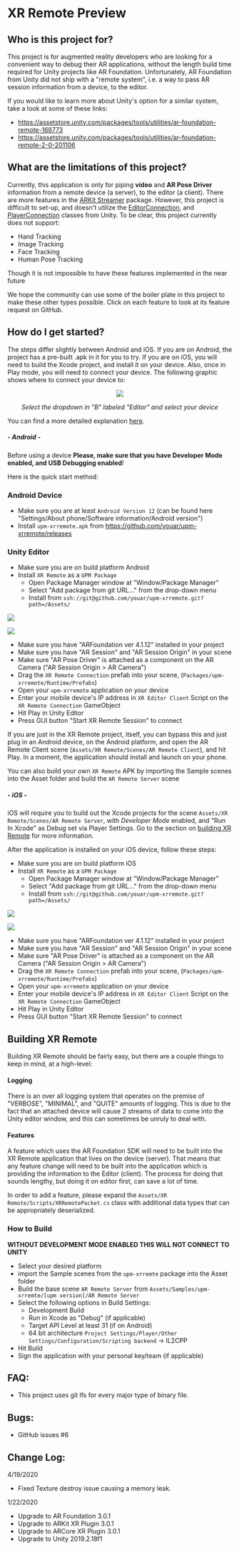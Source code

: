 # XR Remote Preview

## Who is this project for?

This project is for augmented reality developers who are looking for a convenient way to debug their AR applications, without the length build time required for Unity projects like AR Foundation. Unfortunately, AR Foundation from Unity did not ship with a "remote system", i.e. a way to pass AR session information from a device, to the editor.

If you would like to learn more about Unity's option for a similar system, take a look at some of these links: 
* https://assetstore.unity.com/packages/tools/utilities/ar-foundation-remote-168773
* https://assetstore.unity.com/packages/tools/utilities/ar-foundation-remote-2-0-201106

## What are the limitations of this project? 

Currently, this application is only for piping **video** and **AR Pose Driver** information from a remote device (a server), to the editor (a client). There are more features in the [ARKit Streamer](https://github.com/asus4/ARKitStreamer) package. However, this project is difficult to set-up, and doesn't utilize the [EditorConnection](https://docs.unity3d.com/ScriptReference/Networking.PlayerConnection.EditorConnection.html), and [PlayerConnection](https://docs.unity3d.com/ScriptReference/Networking.PlayerConnection.PlayerConnection.html) classes from Unity. To be clear, this project currently does not support: 

* Hand Tracking
* Image Tracking
* Face Tracking
* Human Pose Tracking

Though it is not impossible to have these features implemented in the near future

We hope the community can use some of the boiler plate in this project to make these other types possible. Click on each feature to look at its feature request on GitHub. 

## How do I get started? 

The steps differ slightly between Android and iOS. If you are on Android, the project has a pre-built .apk in it for you to try. If you are on iOS, you will need to build the Xcode project, and install it on your device. Also, once in Play mode, you will need to connect your device. The following graphic shows where to connect your device to:

<p align="center">
        <img src="https://user-images.githubusercontent.com/8175726/202572291-ccbc2df5-c336-4374-a7ae-6b437aa7cfa7.png">
</p>
<p align="center">
        <em>Select the dropdown in "B" labeled "Editor" and select your device</em>
</p>

You can find a more detailed explanation [here](https://docs.unity3d.com/Manual/Console.html).

##### - Android -

Before using a device **Please, make sure that you have Developer Mode enabled, and USB Debugging enabled**!

Here is the quick start method: 

### Android Device
* Make sure you are at least `Android Version 12` (can be found here "Settings/About phone/Software information/Android version")
* Install `upm-xrremote.apk` from https://github.com/youar/upm-xrremote/releases

### Unity Editor
* Make sure you are on build platform Android
* Install `XR Remote` as a `UPM Package`
	* Open Package Manager window at "Window/Package Manager"
	* Select "Add package from git URL..." from the drop-down menu
	* Install from `ssh://git@github.com/youar/upm-xrremote.git?path=/Assets/`

<p align="left">
        <img src="https://user-images.githubusercontent.com/8175726/202574695-af00b094-efee-44f6-84e4-d41e344fe28f.png">
</p>
<p align="left">
        <img src="https://user-images.githubusercontent.com/8175726/202574718-0f370959-d60c-4904-8bd9-6f949ca7824f.png">
</p>

* Make sure you have "ARFoundation ver 4.1.12" installed in your project
* Make sure you have "AR Session" and "AR Session Origin" in your scene
* Make sure "AR Pose Driver" is attached as a component on the AR Camera ("AR Session Origin > AR Camera")
* Drag the `XR Remote Connection` prefab into your scene, (`Packages/upm-xrremote/Runtime/Prefabs`)
* Open your `upm-xrremote` application on your device
* Enter your mobile device's IP address in `XR Editor Client` Script on the `XR Remote Connection` GameObject
* Hit Play in Unity Editor
* Press GUI button "Start XR Remote Session" to connect

If you are just in the XR Remote project, itself, you can bypass this and just plug in an Android device, on the Android platform, and open the AR Remote Client scene (`Assets/XR Remote/Scenes/AR Remote Client`), and hit Play. In a moment, the application should install and launch on your phone.

You can also build your own `XR Remote` APK by importing the Sample scenes into the Asset folder and build the `AR Remote Server` scene

##### - iOS -

iOS will require you to build out the Xcode projects for the scene `Assets/XR Remote/Scenes/AR Remote Server`, with _Developer Mode_ enabled, and "Run In Xcode" as Debug set via Player Settings. Go to the section on [building XR Remote](#building_xrremote) for more information.

After the application is installed on your iOS device, follow these steps: 

* Make sure you are on build platform iOS
* Install `XR Remote` as a `UPM Package`
	* Open Package Manager window at "Window/Package Manager"
	* Select "Add package from git URL..." from the drop-down menu
	* Install from `ssh://git@github.com/youar/upm-xrremote.git?path=/Assets/`

<p align="left">
        <img src="https://user-images.githubusercontent.com/8175726/202574695-af00b094-efee-44f6-84e4-d41e344fe28f.png">
</p>
<p align="left">
        <img src="https://user-images.githubusercontent.com/8175726/202574718-0f370959-d60c-4904-8bd9-6f949ca7824f.png">
</p>

* Make sure you have "ARFoundation ver 4.1.12" installed in your project
* Make sure you have "AR Session" and "AR Session Origin" in your scene
* Make sure "AR Pose Driver" is attached as a component on the AR Camera ("AR Session Origin > AR Camera")
* Drag the `XR Remote Connection` prefab into your scene, (`Packages/upm-xrremote/Runtime/Prefabs`)
* Open your `upm-xrremote` application on your device
* Enter your mobile device's IP address in `XR Editor Client` Script on the `XR Remote Connection` GameObject
* Hit Play in Unity Editor
* Press GUI button "Start XR Remote Session" to connect

<a name="building_xrremote"></a>
## Building XR Remote

Building XR Remote should be fairly easy, but there are a couple things to keep in mind, at a high-level:

#### Logging

There is an over all logging system that operates on the premise of "VERBOSE", "MINIMAL", and "QUITE" amounts of logging. This is due to the fact that an attached device will cause 2 streams of data to come into the Unity editor window, and this can sometimes be unruly to deal with. 

#### Features

A feature which uses the AR Foundation SDK will need to be built into the XR Remote application that lives on the device (server). That means that any feature change will need to be built into the application which is providing the information to the Editor (client). The process for doing that sounds lengthy, but doing it on editor first, can save a lot of time. 

In order to add a feature, please expand the `Assets/XR Remote/Scripts/XRRemotePacket.cs` class with additional data types that can be appropriately deserialized. 

### How to Build

**WITHOUT DEVELOPMENT MODE ENABLED THIS WILL NOT CONNECT TO UNITY**

* Select your desired platform
* import the Sample scenes from the `upm-xrremte` package into the Asset folder
* Build the base scene `AR Remote Server` from `Assets/Samples/upm-xrremte/[upm version]/AR Remote Server`
* Select the following options in Build Settings: 
	* Development Build
	* Run in Xcode as "Debug" (if applicable)
	* Target API Level at least 31 (if on Android)
	* 64 bit architecture `Project Settings/Player/Other Settings/Configuration/Scripting backend` -> IL2CPP
* Hit Build
* Sign the application with your personal key/team (if applicable)

## FAQ:

* This project uses git lfs for every major type of binary file.

## Bugs: 

* GitHub issues #6 

## Change Log:
4/19/2020
* Fixed Texture destroy issue causing a memory leak.

1/22/2020
* Upgrade to AR Foundation 3.0.1
* Upgrade to ARKit XR Plugin 3.0.1
* Upgrade to ARCore XR Plugin 3.0.1
* Upgrade to Unity 2019.2.18f1
